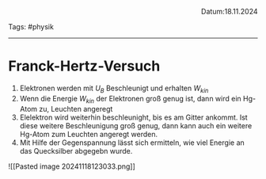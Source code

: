 <p align="right">Datum:18.11.2024</p>

Tags: #physik 

---

# Franck-Hertz-Versuch
1. Elektronen werden mit $U_B$ Beschleunigt und erhalten $W_{kin}$
2. Wenn die Energie $W_{kin}$ der Elektronen groß genug ist, dann wird ein Hg-Atom zu, Leuchten angeregt
3. Elelektron wird weiterhin beschleunight, bis es am Gitter ankommt. Ist diese weitere Beschleunigung groß genug, dann kann auch ein weitere Hg-Atom zum Leuchten angeregt werden.
4. Mit Hilfe der Gegenspannung lässt sich ermitteln, wie viel Energie an das Quecksilber abgegebn wurde.

![[Pasted image 20241118123033.png]]